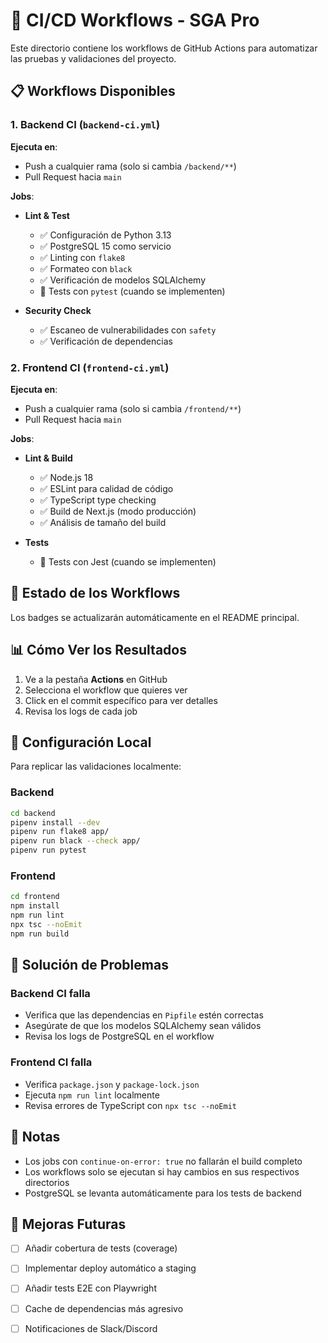 # 🚀 CI/CD Workflows - SGA Pro

Este directorio contiene los workflows de GitHub Actions para automatizar las pruebas y validaciones del proyecto.

## 📋 Workflows Disponibles

### 1. Backend CI (`backend-ci.yml`)

**Ejecuta en**:
- Push a cualquier rama (solo si cambia `/backend/**`)
- Pull Request hacia `main`

**Jobs**:
- **Lint & Test**
  - ✅ Configuración de Python 3.13
  - ✅ PostgreSQL 15 como servicio
  - ✅ Linting con `flake8`
  - ✅ Formateo con `black`
  - ✅ Verificación de modelos SQLAlchemy
  - 🔄 Tests con `pytest` (cuando se implementen)

- **Security Check**
  - ✅ Escaneo de vulnerabilidades con `safety`
  - ✅ Verificación de dependencias

### 2. Frontend CI (`frontend-ci.yml`)

**Ejecuta en**:
- Push a cualquier rama (solo si cambia `/frontend/**`)
- Pull Request hacia `main`

**Jobs**:
- **Lint & Build**
  - ✅ Node.js 18
  - ✅ ESLint para calidad de código
  - ✅ TypeScript type checking
  - ✅ Build de Next.js (modo producción)
  - ✅ Análisis de tamaño del build

- **Tests**
  - 🔄 Tests con Jest (cuando se implementen)

## 🎯 Estado de los Workflows

Los badges se actualizarán automáticamente en el README principal.

## 📊 Cómo Ver los Resultados

1. Ve a la pestaña **Actions** en GitHub
2. Selecciona el workflow que quieres ver
3. Click en el commit específico para ver detalles
4. Revisa los logs de cada job

## 🔧 Configuración Local

Para replicar las validaciones localmente:

### Backend
```bash
cd backend
pipenv install --dev
pipenv run flake8 app/
pipenv run black --check app/
pipenv run pytest
```

### Frontend
```bash
cd frontend
npm install
npm run lint
npx tsc --noEmit
npm run build
```

## 🚨 Solución de Problemas

### Backend CI falla
- Verifica que las dependencias en `Pipfile` estén correctas
- Asegúrate de que los modelos SQLAlchemy sean válidos
- Revisa los logs de PostgreSQL en el workflow

### Frontend CI falla
- Verifica `package.json` y `package-lock.json`
- Ejecuta `npm run lint` localmente
- Revisa errores de TypeScript con `npx tsc --noEmit`

## 📝 Notas

- Los jobs con `continue-on-error: true` no fallarán el build completo
- Los workflows solo se ejecutan si hay cambios en sus respectivos directorios
- PostgreSQL se levanta automáticamente para los tests de backend

## 🔄 Mejoras Futuras

- [ ] Añadir cobertura de tests (coverage)
- [ ] Implementar deploy automático a staging
- [ ] Añadir tests E2E con Playwright
- [ ] Cache de dependencias más agresivo
- [ ] Notificaciones de Slack/Discord

